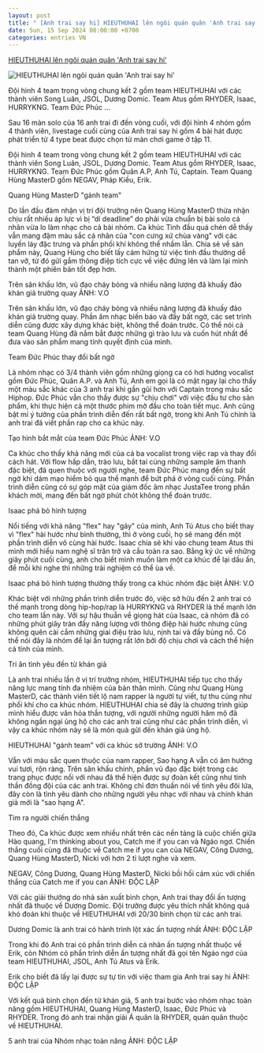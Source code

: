 ```yaml
---
layout: post
title: " [Anh trai say hi] HIEUTHUHAI lên ngôi quán quân 'Anh trai say hi'"
date: Sun, 15 Sep 2024 08:00:00 +0700
categories: entries VN
---
```

[HIEUTHUHAI lên ngôi quán quân 'Anh trai say hi'](https://thanhnien.vn/hieuthuhai-len-ngoi-quan-quan-anh-trai-say-hi-185240915000735135.htm)

![HIEUTHUHAI lên ngôi quán quân 'Anh trai say hi'](https://images2.thanhnien.vn/zoom/600_315/528068263637045248/2024/9/14/z5831508584457da0301bb0b03c95dde5d5be3c2bd2f70-1726333594989971369227-255-0-1595-2560-crop-17263337021541401632582.jpg)

Đội hình 4 team trong vòng chung kết 2 gồm team HIEUTHUHAI với các thành viên Song Luân, JSOL, Dương Domic. Team Atus gồm RHYDER, Isaac, HURRYKNG. Team Đức Phúc ...

Sau 16 màn solo của 16 anh trai đi đến vòng cuối, với đội hình 4 nhóm gồm 4 thành viên, livestage cuối cùng của Anh trai say hi gồm 4 bài hát được phát triển từ 4 type beat được chọn từ màn chơi game ở tập 11.

Đội hình 4 team trong vòng chung kết 2 gồm team HIEUTHUHAI với các thành viên Song Luân, JSOL, Dương Domic. Team Atus gồm RHYDER, Isaac, HURRYKNG. Team Đức Phúc gồm Quân A.P, Anh Tú, Captain. Team Quang Hùng MasterD gồm NEGAV, Pháp Kiều, Erik.

Quang Hùng MasterD "gánh team"

Do lần đầu đảm nhận vị trí đội trưởng nên Quang Hùng MasterD thừa nhận chịu rất nhiều áp lực vì bị “dí deadline” do phải vừa chuẩn bị bài solo cá nhân vừa lo làm nhạc cho cả bài nhóm. Ca khúc Tình đầu quá chén dễ thấy vẫn mang đậm màu sắc cá nhân của "con cưng xứ chùa vàng" với các luyến láy đặc trưng và phần phối khí không thể nhầm lẫn. Chia sẻ về sản phẩm này, Quang Hùng cho biết lấy cảm hứng từ việc tình đầu thường dễ tan vỡ, từ đó gửi gắm thông điệp tích cực về việc đứng lên và làm lại mình thành một phiên bản tốt đẹp hơn.

Trên sân khấu lớn, vũ đạo cháy bỏng và nhiều năng lượng đã khuấy đảo khán giả trường quay ẢNH: V.O

Trên sân khấu lớn, vũ đạo cháy bỏng và nhiều năng lượng đã khuấy đảo khán giả trường quay. Phần âm nhạc biến báo và đầy bất ngờ, các set trình diễn cũng được xây dựng khác biệt, không thể đoán trước. Có thể nói cả team Quang Hùng đã nắm bắt được những gì trào lưu và cuốn hút nhất để đưa vào sản phẩm mang tính quyết định của mình.

Team Đức Phúc thay đổi bất ngờ

Là nhóm nhạc có 3/4 thành viên gồm những giọng ca có hơi hướng vocalist gồm Đức Phúc, Quân A.P. và Anh Tú, Anh em gọi là có mặt ngay lại cho thấy một màu sắc khác của 3 anh trai khi gần gũi hơn với Captain trong màu sắc Hiphop. Đức Phúc vẫn cho thấy được sự "chịu chơi" với việc đầu tư cho sản phẩm, khi thực hiện cả một thước phim mở đầu cho toàn tiết mục. Anh cũng bật mí ý tưởng của phần trình diễn đến rất bất ngờ, trong khi Anh Tú chính là anh trai đã viết phần rap cho ca khúc này.

Tạo hình bắt mắt của team Đức Phúc ẢNH: V.O

Ca khúc cho thấy khả năng mới của cả ba vocalist trong việc rap và thay đổi cách hát. Với flow hấp dẫn, trào lưu, bắt tai cùng những sample âm thanh đặc biệt, đã quen thuộc với người nghe, team Đức Phúc mang đến sự bất ngờ khi dám mạo hiểm bỏ qua thế mạnh để bứt phá ở vòng cuối cùng. Phần trình diễn cũng có sự góp mặt của giám đốc âm nhạc JustaTee trong phần khách mời, mang đến bất ngờ phút chót không thể đoán trước.

Isaac phá bỏ hình tượng

Nổi tiếng với khả năng "flex" hay "gáy" của mình, Anh Tú Atus cho biết thay vì "flex" hài hước như bình thường, thì ở vòng cuối, họ sẽ mang đến một phần trình diễn vô cùng hài hước. Isaac chia sẻ khi vào chung team Atus thì mình mới hiểu nam nghệ sĩ trăn trở và cầu toàn ra sao. Bằng ký ức về những giây phút cuối cùng, anh cho biết mình muốn làm một ca khúc để lại dấu ấn, để mỗi khi nghe thì những trải nghiệm có thể ùa về.

Isaac phá bỏ hình tượng thường thấy trong ca khúc nhóm đặc biệt ẢNH: V.O

Khác biệt với những phần trình diễn trước đó, việc sở hữu đến 2 anh trai có thế mạnh trong dòng hip-hop/rap là HURRYKNG và RHYDER là thế mạnh lớn cho team lần này. Với sự hậu thuẫn về giọng hát của Isaac, cả nhóm đã có những phút giây tràn đầy năng lượng với thông điệp hài hước nhưng cũng không quên cài cắm những giai điệu trào lưu, nịnh tai và đầy bùng nổ. Có thể nói đây là nhóm để lại ấn tượng rất lớn bởi độ chịu chơi và cách thể hiện cá tính của mình.

Tri ân tình yêu đến từ khán giả

Là anh trai nhiều lần ở vị trí trưởng nhóm, HIEUTHUHAI tiếp tục cho thấy năng lực mang tính đa nhiệm của bản thân mình. Cũng như Quang Hùng MasterD, các thành viên tiết lộ nam rapper là người tự viết, tự thu cũng như phối khí cho ca khúc nhóm. HIEUTHUHAI chia sẻ đây là chương trình giúp mình hiểu được văn hóa thần tượng, với người những người hâm mộ đã không ngần ngại ủng hộ cho các anh trai cũng như các phần trình diễn, vì vậy ca khúc nhóm này sẽ là món quà gửi đến khán giả ủng hộ.

HIEUTHUHAI "gánh team" với ca khúc sở trường ẢNH: V.O

Vẫn với màu sắc quen thuộc của nam rapper, Sao hạng A vẫn có âm hưởng vui tươi, rộn ràng. Trên sân khấu chính, phần vũ đạo đặc biệt trong các trang phục được nối với nhau đã thể hiện được sự đoàn kết cũng như tinh thần đồng đội của các anh trai. Không chỉ đơn thuần nói về tình yêu đôi lứa, đây còn là tình yêu dành cho những người yêu nhạc với nhau và chính khán giả mới là "sao hạng A".

Tìm ra người chiến thắng

Theo đó, Ca khúc được xem nhiều nhất trên các nền tảng là cuộc chiến giữa Hào quang, I'm thinking about you, Catch me if you can và Ngáo ngơ. Chiến thắng cuối cùng đã thuộc về Catch me if you can của NEGAV, Công Dương, Quang Hùng MasterD, Nicki với hơn 2 tỉ lượt nghe và xem.

NEGAV, Công Dương, Quang Hùng MasterD, Nicki bồi hồi cảm xúc với chiến thắng của Catch me if you can ẢNH: ĐỘC LẬP

Với các giải thưởng do nhà sản xuất bình chọn, Anh trai thay đổi ấn tượng nhất đã thuộc về Dương Domic. Đội trưởng được yêu thích nhất không quá khó đoán khi thuộc về HIEUTHUHAI với 20/30 bình chọn từ các anh trai.

Dương Domic là anh trai có hành trình lột xác ấn tượng nhất ẢNH: ĐỘC LẬP

Trong khi đó Anh trai có phần trình diễn cá nhân ấn tượng nhất thuộc về Erik, còn Nhóm có phần trình diễn ấn tượng nhất đã gọi tên Ngáo ngơ của team HIEUTHUHAI, JSOL, Anh Tú Atus và Erik.

Erik cho biết đã lấy lại được sự tự tin với việc tham gia Anh trai say hi ẢNH: ĐỘC LẬP

Với kết quả bình chọn đến từ khán giả, 5 anh trai bước vào nhóm nhạc toàn năng gồm HIEUTHUHAI, Quang Hùng MasterD, Isaac, Đức Phúc và RHYDER. Trong đó anh trai nhận giải Á quân là RHYDER, quán quân thuộc về HIEUTHUHAI.

5 anh trai của Nhóm nhạc toàn năng ẢNH: ĐỘC LẬP

